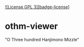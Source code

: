 [![License GPL 3][badge-license]](http://www.gnu.org/licenses/gpl-3.0.txt)
# othm-viewer
"O Three hundred Hanjimono Mizzle"
